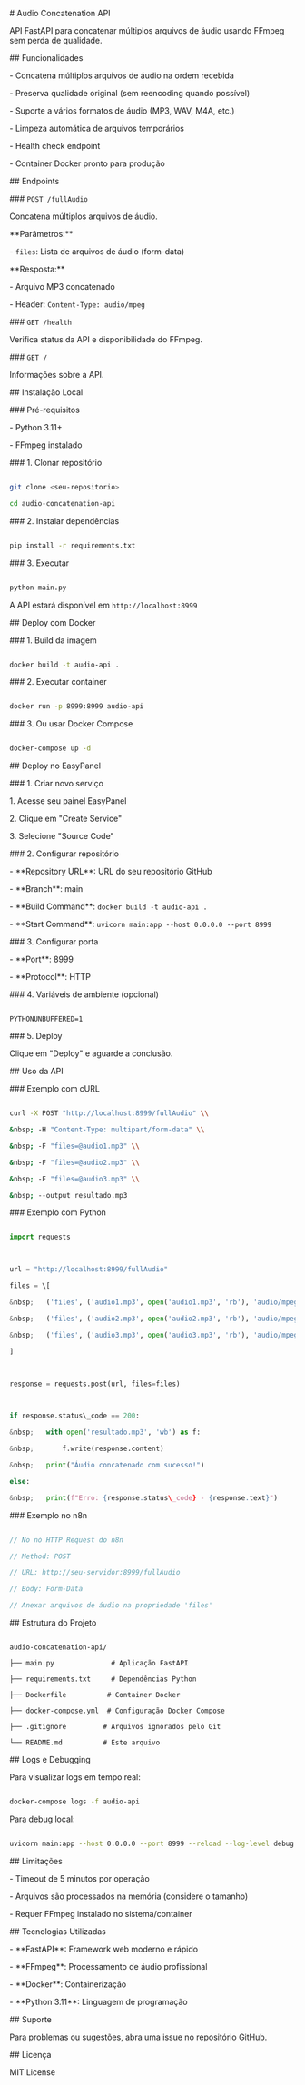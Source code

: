 \# Audio Concatenation API



API FastAPI para concatenar múltiplos arquivos de áudio usando FFmpeg sem perda de qualidade.



\## Funcionalidades



\- Concatena múltiplos arquivos de áudio na ordem recebida

\- Preserva qualidade original (sem reencoding quando possível)

\- Suporte a vários formatos de áudio (MP3, WAV, M4A, etc.)

\- Limpeza automática de arquivos temporários

\- Health check endpoint

\- Container Docker pronto para produção



\## Endpoints



\### `POST /fullAudio`

Concatena múltiplos arquivos de áudio.



\*\*Parâmetros:\*\*

\- `files`: Lista de arquivos de áudio (form-data)



\*\*Resposta:\*\*

\- Arquivo MP3 concatenado

\- Header: `Content-Type: audio/mpeg`



\### `GET /health`

Verifica status da API e disponibilidade do FFmpeg.



\### `GET /`

Informações sobre a API.



\## Instalação Local



\### Pré-requisitos

\- Python 3.11+

\- FFmpeg instalado



\### 1. Clonar repositório

```bash

git clone <seu-repositorio>

cd audio-concatenation-api

```



\### 2. Instalar dependências

```bash

pip install -r requirements.txt

```



\### 3. Executar

```bash

python main.py

```



A API estará disponível em `http://localhost:8999`



\## Deploy com Docker



\### 1. Build da imagem

```bash

docker build -t audio-api .

```



\### 2. Executar container

```bash

docker run -p 8999:8999 audio-api

```



\### 3. Ou usar Docker Compose

```bash

docker-compose up -d

```



\## Deploy no EasyPanel



\### 1. Criar novo serviço

1\. Acesse seu painel EasyPanel

2\. Clique em "Create Service"

3\. Selecione "Source Code"



\### 2. Configurar repositório

\- \*\*Repository URL\*\*: URL do seu repositório GitHub

\- \*\*Branch\*\*: main

\- \*\*Build Command\*\*: `docker build -t audio-api .`

\- \*\*Start Command\*\*: `uvicorn main:app --host 0.0.0.0 --port 8999`



\### 3. Configurar porta

\- \*\*Port\*\*: 8999

\- \*\*Protocol\*\*: HTTP



\### 4. Variáveis de ambiente (opcional)

```

PYTHONUNBUFFERED=1

```



\### 5. Deploy

Clique em "Deploy" e aguarde a conclusão.



\## Uso da API



\### Exemplo com cURL

```bash

curl -X POST "http://localhost:8999/fullAudio" \\

&nbsp; -H "Content-Type: multipart/form-data" \\

&nbsp; -F "files=@audio1.mp3" \\

&nbsp; -F "files=@audio2.mp3" \\

&nbsp; -F "files=@audio3.mp3" \\

&nbsp; --output resultado.mp3

```



\### Exemplo com Python

```python

import requests



url = "http://localhost:8999/fullAudio"

files = \[

&nbsp;   ('files', ('audio1.mp3', open('audio1.mp3', 'rb'), 'audio/mpeg')),

&nbsp;   ('files', ('audio2.mp3', open('audio2.mp3', 'rb'), 'audio/mpeg')),

&nbsp;   ('files', ('audio3.mp3', open('audio3.mp3', 'rb'), 'audio/mpeg'))

]



response = requests.post(url, files=files)



if response.status\_code == 200:

&nbsp;   with open('resultado.mp3', 'wb') as f:

&nbsp;       f.write(response.content)

&nbsp;   print("Áudio concatenado com sucesso!")

else:

&nbsp;   print(f"Erro: {response.status\_code} - {response.text}")

```



\### Exemplo no n8n

```javascript

// No nó HTTP Request do n8n

// Method: POST

// URL: http://seu-servidor:8999/fullAudio

// Body: Form-Data

// Anexar arquivos de áudio na propriedade 'files'

```



\## Estrutura do Projeto



```

audio-concatenation-api/

├── main.py              # Aplicação FastAPI

├── requirements.txt     # Dependências Python

├── Dockerfile          # Container Docker

├── docker-compose.yml  # Configuração Docker Compose

├── .gitignore         # Arquivos ignorados pelo Git

└── README.md          # Este arquivo

```



\## Logs e Debugging



Para visualizar logs em tempo real:

```bash

docker-compose logs -f audio-api

```



Para debug local:

```bash

uvicorn main:app --host 0.0.0.0 --port 8999 --reload --log-level debug

```



\## Limitações



\- Timeout de 5 minutos por operação

\- Arquivos são processados na memória (considere o tamanho)

\- Requer FFmpeg instalado no sistema/container



\## Tecnologias Utilizadas



\- \*\*FastAPI\*\*: Framework web moderno e rápido

\- \*\*FFmpeg\*\*: Processamento de áudio profissional

\- \*\*Docker\*\*: Containerização

\- \*\*Python 3.11\*\*: Linguagem de programação



\## Suporte



Para problemas ou sugestões, abra uma issue no repositório GitHub.



\## Licença



MIT License


